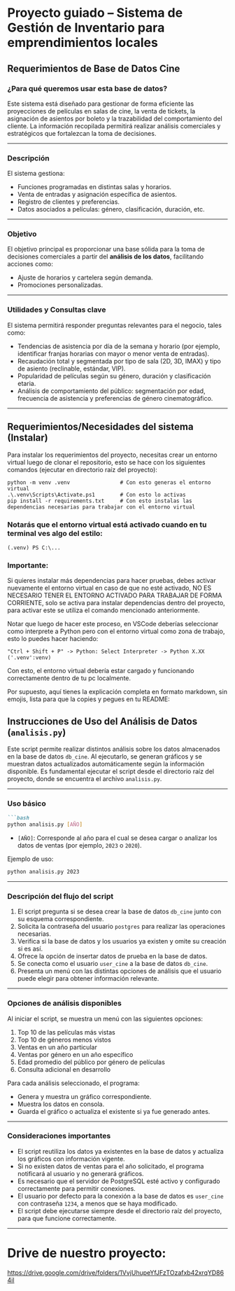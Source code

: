 # Proyecto guiado – Sistema de Gestión de Inventario para emprendimientos locales

## Requerimientos de Base de Datos Cine

### ¿Para qué queremos usar esta base de datos?

Este sistema está diseñado para gestionar de forma eficiente las proyecciones de películas en salas de cine, la venta de tickets, la asignación de asientos por boleto y la trazabilidad del comportamiento del cliente. La información recopilada permitirá realizar análisis comerciales y estratégicos que fortalezcan la toma de decisiones.

---

### Descripción

El sistema gestiona:

- Funciones programadas en distintas salas y horarios.
- Venta de entradas y asignación específica de asientos.
- Registro de clientes y preferencias.
- Datos asociados a películas: género, clasificación, duración, etc.

---

### Objetivo

El objetivo principal es proporcionar una base sólida para la toma de decisiones comerciales a partir del **análisis de los datos**, facilitando acciones como:

- Ajuste de horarios y cartelera según demanda.
- Promociones personalizadas.

---

### Utilidades y Consultas clave

El sistema permitirá responder preguntas relevantes para el negocio, tales como:

- Tendencias de asistencia por día de la semana y horario (por ejemplo, identificar franjas horarias con mayor o menor venta de entradas).
- Recaudación total y segmentada por tipo de sala (2D, 3D, IMAX) y tipo de asiento (reclinable, estándar, VIP).
- Popularidad de películas según su género, duración y clasificación etaria.
- Análisis de comportamiento del público: segmentación por edad, frecuencia de asistencia y preferencias de género cinematográfico.

---

## Requerimientos/Necesidades del sistema (Instalar)

Para instalar los requerimientos del proyecto, necesitas crear un entorno virtual luego de clonar el repositorio, esto se hace con los siguientes comandos (ejecutar en directorio raíz del proyecto):

```
python -m venv .venv                # Con esto generas el entorno virtual
.\.venv\Scripts\Activate.ps1        # Con esto lo activas
pip install -r requirements.txt     # Con esto instalas las dependencias necesarias para trabajar con el entorno virtual
```

### Notarás que el entorno virtual está activado cuando en tu terminal ves algo del estilo:

```
(.venv) PS C:\...
```

### Importante:
Si quieres instalar más dependencias para hacer pruebas, debes activar nuevamente el entorno virtual en caso de que no esté activado, NO ES NECESARIO TENER EL ENTORNO ACTIVADO PARA TRABAJAR DE FORMA CORRIENTE, solo se activa para instalar dependencias dentro del proyecto, para activar este se utiliza el comando mencionado anteriormente.

Notar que luego de hacer este proceso, en VSCode deberías seleccionar como interprete a Python pero con el entorno virtual como zona de trabajo, esto lo puedes hacer haciendo:

```
"Ctrl + Shift + P" -> Python: Select Interpreter -> Python X.XX ('.venv':venv)
```

Con esto, el entorno virtual debería estar cargado y funcionando correctamente dentro de tu pc localmente.

Por supuesto, aquí tienes la explicación completa en formato markdown, sin emojis, lista para que la copies y pegues en tu README:

## Instrucciones de Uso del Análisis de Datos (`analisis.py`)

Este script permite realizar distintos análisis sobre los datos almacenados en la base de datos `db_cine`.
Al ejecutarlo, se generan gráficos y se muestran datos actualizados automáticamente según la información disponible.
Es fundamental ejecutar el script desde el directorio raíz del proyecto, donde se encuentra el archivo `analisis.py`.

---

### Uso básico
````markdown
```bash
python analisis.py [AÑO]
````

* `[AÑO]`: Corresponde al año para el cual se desea cargar o analizar los datos de ventas (por ejemplo, `2023` o `2020`).

Ejemplo de uso:

```bash
python analisis.py 2023
```

---

### Descripción del flujo del script

1. El script pregunta si se desea crear la base de datos `db_cine` junto con su esquema correspondiente.
2. Solicita la contraseña del usuario `postgres` para realizar las operaciones necesarias.
3. Verifica si la base de datos y los usuarios ya existen y omite su creación si es así.
4. Ofrece la opción de insertar datos de prueba en la base de datos.
5. Se conecta como el usuario `user_cine` a la base de datos `db_cine`.
6. Presenta un menú con las distintas opciones de análisis que el usuario puede elegir para obtener información relevante.

---

### Opciones de análisis disponibles

Al iniciar el script, se muestra un menú con las siguientes opciones:

1. Top 10 de las películas más vistas
2. Top 10 de géneros menos vistos
3. Ventas en un año particular
4. Ventas por género en un año específico
5. Edad promedio del público por género de películas
6. Consulta adicional en desarrollo

Para cada análisis seleccionado, el programa:

* Genera y muestra un gráfico correspondiente.
* Muestra los datos en consola.
* Guarda el gráfico o actualiza el existente si ya fue generado antes.

---

### Consideraciones importantes

* El script reutiliza los datos ya existentes en la base de datos y actualiza los gráficos con información vigente.
* Si no existen datos de ventas para el año solicitado, el programa notificará al usuario y no generará gráficos.
* Es necesario que el servidor de PostgreSQL esté activo y configurado correctamente para permitir conexiones.
* El usuario por defecto para la conexión a la base de datos es `user_cine` con contraseña `1234`, a menos que se haya modificado.
* El script debe ejecutarse siempre desde el directorio raíz del proyecto, para que funcione correctamente.

---

# Drive de nuestro proyecto: 
https://drive.google.com/drive/folders/1VvjUhupeYfJFzTOzafxb42xrqYD864il
